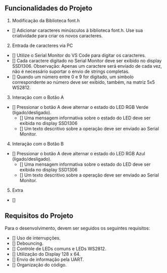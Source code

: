 ## Funcionalidades do Projeto

1. Modificação da Biblioteca font.h
- [] Adicionar caracteres minúsculos à biblioteca font.h. Use sua criatividade para criar os novos caracteres.

2. Entrada de caracteres via PC
- [] Utilize o Serial Monitor do VS Code para digitar os caracteres.
- [] Cada caractere digitado no Serial Monitor deve ser exibido no display SSD1306.
Observação: Apenas um caractere será enviado de cada vez, não é necessário suportar o envio de strings completas.
- [] Quando um número entre 0 e 9 for digitado, um símbolo correspondente ao número deve ser exibido, também, na matriz 5x5 WS2812.

3. Interação com o Botão A
- [] Pressionar o botão A deve alternar o estado do LED RGB Verde (ligado/desligado).
    - [] Uma mensagem informativa sobre o estado do LED deve ser exibida no display SSD1306
    - [] Um texto descritivo sobre a operação deve ser enviado ao Serial Monitor.

4. Interação com o Botão B
- [] Pressionar o botão A deve alternar o estado do LED RGB Azul (ligado/desligado).
    - [] Uma mensagem informativa sobre o estado do LED deve ser exibida no display SSD1306
    - [] Um texto descritivo sobre a operação deve ser enviado ao Serial Monitor.
 
5. Extra
- [] 
 
## Requisitos do Projeto

Para o desenvolvimento, devem ser seguidos os seguintes requisitos:<br>
- [] Uso de interrupções.<br>
- [] Debouncing.<br>
- [] Controle de LEDs comuns e LEDs WS2812.<br>
- [] Utilização do Display 128 x 64.<br>
- [] Envio de informação pela UART.<br>
- [] Organização do código.<br>
